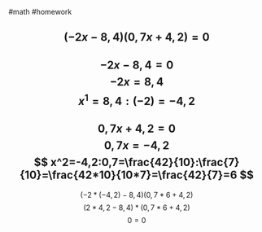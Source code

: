 #math #homework 

$$
(-2x-8,4)(0,7x+4,2)=0
$$
---
$$
-2x-8,4=0
$$
$$
-2x=8,4
$$
$$
x^1=8,4:(-2)=-4,2
$$
---
$$
0,7x+4,2=0
$$
$$
0,7x=-4,2
$$
$$
x^2=-4,2:0,7=\frac{42}{10}:\frac{7}{10}=\frac{42*10}{10*7}=\frac{42}{7}=6
$$
---
$$
(-2*(-4,2)-8,4)(0,7*6+4,2)
$$
$$
(2*4,2-8,4)*(0,7*6+4,2)
$$
$$
0=0
$$
